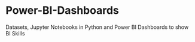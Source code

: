 # Power-BI-Dashboards
Datasets, Jupyter Notebooks in Python and Power BI Dashboards to show BI Skills
